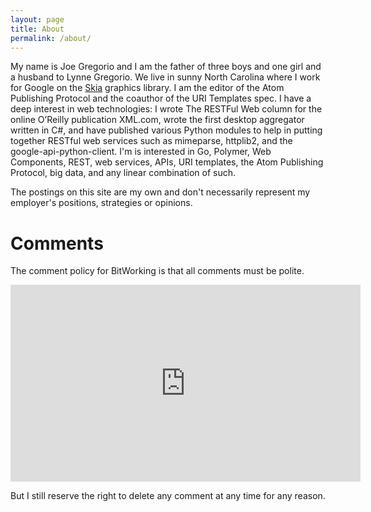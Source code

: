 ```yaml
---
layout: page
title: About
permalink: /about/
---
```


My name is Joe Gregorio and I am the father of three boys and one girl and a
husband to Lynne Gregorio. We live in sunny North Carolina where I work for
Google on the [Skia](https://skia.org) graphics library. I am the editor of
the Atom Publishing Protocol and the coauthor of the URI Templates spec. I
have a deep interest in web technologies: I wrote The RESTFul Web column for
the online O’Reilly publication XML.com, wrote the first desktop aggregator
written in C#, and have published various Python modules to help in putting
together RESTful web services such as mimeparse, httplib2, and the
google-api-python-client. I'm is interested in Go, Polymer, Web Components,
REST, web services, APIs, URI templates, the Atom Publishing Protocol, big
data, and any linear combination of such.

The postings on this site are my own and don't necessarily represent my
employer's positions, strategies or opinions.


Comments
========

The comment policy for BitWorking is that all comments must be polite.

<iframe width="560" height="315" src="https://www.youtube.com/embed/uWM2E9oHlhA?rel=0" frameborder="0" allowfullscreen></iframe>

But I still reserve the right to delete any comment at any time for any
reason.
